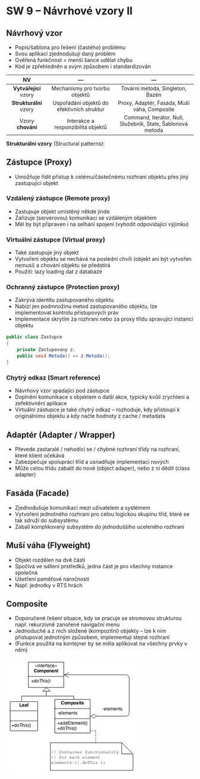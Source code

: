 # SW 9 – Návrhové vzory II

## Návrhový vzor

* Popis/šablona pro řešení (častého) problému
* Svou aplikací zjednodušují daný problém
* Ověřená funkčnost = menší šance udělat chybu
* Kód je zpřehledněn a svým způsobem i standardizován

NV | — | —
:-: | :-: | :-:
__Vytvářející__ vzory | Mechanismy pro tvorbu objektů | Tovární metoda, Singleton, Bazén
__Strukturální__ vzory | Uspořádání objektů do efektivních struktur | Proxy, Adaptér, Fasáda, Muší váha, Composite
Vzory __chování__ | Interakce a responzibilita objektů | Command, Iterátor, Null, Služebník, State, Šablonová metoda

__Strukturální vzory__ (Structural patterns):

## Zástupce (Proxy)

* Umožňuje řídit přístup k celému/částečnému rozhraní objektu přes jiný zastupující objekt

### Vzdálený zástupce (Remote proxy)

* Zastupuje objekt umístěný někde jinde
* Zařizuje (serverovou) komunikaci se vzdáleným objektem
* Měl by být připraven i na selhání spojení (vyhodit odpovídající výjimku)

### Virtuální zástupce (Virtual proxy)

* Také zastupuje jiný objekt
* Vytvoření objektu se nechává na poslední chvíli (objekt ani být vytvořen nemusí) a chování objektu se předstírá
* Použití: lazy loading dat z databáze

### Ochranný zástupce (Protection proxy)

* Zakrývá identitu zastupovaného objektu
* Nabízí jen podmnožinu metod zastupovaného objektu, lze implementovat kontrolu přístupových práv
* Implementace skrytím za rozhraní nebo za proxy třídu spravující instanci objektu

``` csharp
public class Zastupce
{
    private Zastupovany z;
    public void Metoda() => z.Metoda();
}
```

### Chytrý odkaz (Smart reference)

* Návrhový vzor spadající pod zástupce
* Doplnění komunikace s objektem o další akce, typicky kvůli zrychlení a zefektivnění aplikace
* Virtuální zástupce je také chytrý odkaz – rozhoduje, kdy přistoupí k originálnímu objektu a kdy načte hodnoty z cache / metadata

## Adaptér (Adapter / Wrapper)

* Převede zastaralé / nehodící se / chybné rozhraní třídy na rozhraní, které klient očekává
* Zabezpečuje spolupráci tříd a usnadňuje implementaci nových
* Může celou třídu zabalit do nové (object adaper), nebo z ní dědit (class adapter)

## Fasáda (Facade)

* Zjednodušuje komunikaci mezi uživatelem a systémem
* Vytvoření jednotného rozhraní pro celou logickou skupinu tříd, které se tak sdruží do subsystému
* Zabalí komplikovaný subsystém do jednoduššího uceleného rozhraní

## Muší váha (Flyweight)

* Objekt rozdělen na dvě části
* Spočívá ve sdílení prstředků, jedna část je pro všechny instance společná
* Ušetření paměťové náročnosti
* Např. jednotky v RTS hrách

## Composite

* Doporučené řešení situace, kdy se pracuje se stromovou strukturou např. rekurzivně zanořené navigační menu
* Jednoduché a z nich složené (kompozitní) objekty – lze k nim přistupovat jednotným způsobem, implementují stejné rozhraní
* (Funkce použitá na kontejner by se měla aplikovat na všechny prvky v něm)

![Composite](img/SW_09_01.png)
